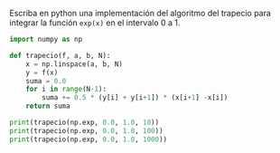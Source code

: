 Escriba en python una implementación del algoritmo del trapecio para integrar
la función `exp(x)` en el intervalo 0 a 1.

```python
import numpy as np

def trapecio(f, a, b, N):
    x = np.linspace(a, b, N)
    y = f(x)
    suma = 0.0
    for i in range(N-1):
        suma += 0.5 * (y[i] + y[i+1]) * (x[i+1] -x[i])
    return suma

print(trapecio(np.exp, 0.0, 1.0, 10))
print(trapecio(np.exp, 0.0, 1.0, 100))
print(trapecio(np.exp, 0.0, 1.0, 1000))
```